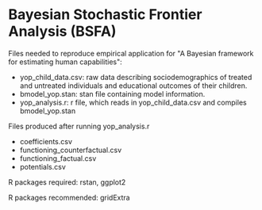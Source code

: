 # Bayesian Stochastic Frontier Analysis (BSFA)

Files needed to reproduce empirical application for "A Bayesian framework for estimating human capabilities":

- yop_child_data.csv: raw data describing sociodemographics of treated and untreated individuals and educational outcomes of their children.
- bmodel_yop.stan: stan file containing model information.
- yop_analysis.r: r file, which reads in yop_child_data.csv and compiles bmodel_yop.stan

Files produced after running yop_analysis.r
- coefficients.csv
- functioning_counterfactual.csv
- functioning_factual.csv
- potentials.csv


R packages required: rstan, ggplot2

R packages recommended: gridExtra
